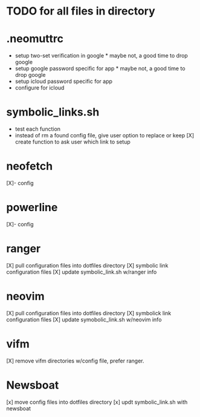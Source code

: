 
# TODO for all files in directory


# .neomuttrc
- setup two-set verification in google * maybe not, a good time to drop google
- setup google password specific for app * maybe not, a good time to drop google
- setup icloud password specific for app
- configure for icloud

# symbolic_links.sh
- test each function
- instead of rm a found config file, give user option to replace or keep
[X] create function to ask user which link to setup



# neofetch
[X]- config

# powerline
[X]- config

# ranger
[X] pull configuration files into dotfiles directory
[X] symbolic link configuration files
[X] update symbolic_link.sh w/ranger info

# neovim
[X] pull configuration files into dotfiles directory
[X] symbolick link configuration files
[X] update symobolic_link.sh w/neovim info

# vifm
[X] remove vifm directories w/config file, prefer ranger.

# Newsboat
[x] move config files into dotfiles directory
[x] updt symbolic_link.sh with newsboat
